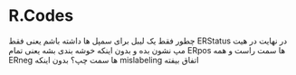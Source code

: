 # R.Codes
چطور فقط یک لیبل برای سمپل ها داشته باشم یعنی فقط ERStatus در نهایت در هیت مپ نشون بده و بدون اینکه خوشه بندی بشه یعنی تمام ERpos ها سمت راست و همه ERneg ها سمت چپ؟ بدون اینکه mislabeling اتفاق بیفته
